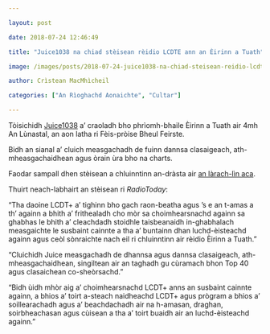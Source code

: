 ```yaml
---

layout: post

date: 2018-07-24 12:46:49

title: "Juice1038 na chiad stèisean rèidio LCDTE ann an Èirinn a Tuath"

image: /images/posts/2018-07-24-juice1038-na-chiad-steisean-reidio-lcdte-ann-an-eirinn-a-tuath.webp

author: Crìstean MacMhìcheil

categories: ["An Rìoghachd Aonaichte", "Cultar"]

---
```


Tòisichidh [Juice1038](http://juicebelfast.com/) a’ craoladh bho phrìomh-bhaile Èirinn a Tuath air 4mh An Lùnastal, an aon latha ri Fèis-pròise Bheul Feirste.

Bidh an sianal a’ cluich measgachadh de fuinn dannsa clasaigeach, ath-mheasgachaidhean agus òrain ùra bho na charts.

Faodar sampall dhen stèisean a chluinntinn an-dràsta air [an làrach-lìn aca](http://juicebelfast.com/).

Thuirt neach-labhairt an stèisean ri *RadioToday*:

“Tha daoine LCDT+ a’ tighinn bho gach raon-beatha agus ’s e an t-amas a th’ againn a bhith a’ frithealadh cho mòr sa choimhearsnachd againn sa ghabhas le bhith a’ cleachdadh stoidhle taisbeanaidh in-ghabhalach measgaichte le susbaint cainnte a tha a’ buntainn dhan luchd-èisteachd againn agus ceòl sònraichte nach eil ri chluinntinn air rèidio Èirinn a Tuath.”

“Cluichidh Juice measgachadh de dhannsa agus dannsa clasaigeach, ath-mheasgachaidhean, singiltean air an taghadh gu cùramach bhon Top 40 agus clasaichean co-sheòrsachd.”

“Bidh ùidh mhòr aig a’ choimhearsnachd LCDT+ anns an susbaint cainnte againn, a bhios a’ toirt a-steach naidheachd LCDT+ agus prògram a bhios a’ soillearachadh agus a’ beachdachadh air na h-amasan, draghan, soirbheachasan agus cùisean a tha a’ toirt buaidh air an luchd-èisteachd againn.”
